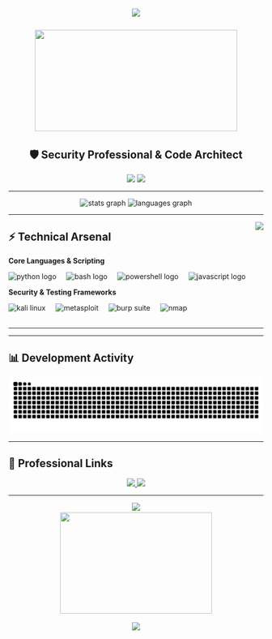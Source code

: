 <h1 align="center">
  <img src="https://readme-typing-svg.herokuapp.com/?font=Fira+Code&size=30&color=58A6FF&center=true&vCenter=true&width=1000&height=60&lines=Cybersecurity+Researcher;Penetration+Testing+Specialist;Building+Security+Solutions" />
</h1>

<div align="center">
  <img src="https://media3.giphy.com/media/v1.Y2lkPTc5MGI3NjExaWtxbG53Nm90NGllanp1aW4zeDB4ZWMxN3QyaDIyN243dXB5ZnN3biZlcD12MV9pbnRlcm5hbF9naWZfYnlfaWQmY3Q9Zw/11Dy2WsAKdmaPu/giphy.gif" width="400" height="200" />
</div>

<h2 align="center">🛡️ Security Professional & Code Architect</h2>

<p align="center">
  <img src="https://img.shields.io/badge/Focus-Offensive%20Security-blue?style=flat-square" />
  <img src="https://img.shields.io/badge/Specialty-Penetration%20Testing-green?style=flat-square" />
</p>

---

<div align="center">
  <img src="https://github-readme-stats.vercel.app/api?username=godly-raam&hide_title=false&hide_rank=false&show_icons=true&include_all_commits=true&count_private=true&disable_animations=false&theme=tokyonight&locale=en&hide_border=true" height="150" alt="stats graph" />
  <img src="https://github-readme-stats.vercel.app/api/top-langs?username=godly-raam&locale=en&hide_title=false&layout=compact&card_width=320&langs_count=6&theme=tokyonight&hide_border=true" height="150" alt="languages graph" />
</div>

---

<img align="right" height="180" src="https://media.tenor.com/NOYF3f82b_gAAAAC/programmer.gif" />

## ⚡ Technical Arsenal

**Core Languages & Scripting**
<div align="left">
  <img src="https://cdn.jsdelivr.net/gh/devicons/devicon/icons/python/python-original.svg" height="35" alt="python logo" title="Python" />
  <img width="12" />
  <img src="https://www.vectorlogo.zone/logos/gnu_bash/gnu_bash-icon.svg" height="35" alt="bash logo" title="Bash" />
  <img width="12" />
  <img src="https://raw.githubusercontent.com/PowerShell/PowerShell/master/assets/ps_black_64.svg" height="35" alt="powershell logo" title="PowerShell" />
  <img width="12" />
  <img src="https://cdn.jsdelivr.net/gh/devicons/devicon/icons/javascript/javascript-original.svg" height="35" alt="javascript logo" title="JavaScript" />
</div>

**Security & Testing Frameworks**
<div align="left">
  <img src="https://www.kali.org/images/kali-dragon-icon.svg" height="35" alt="kali linux" title="Kali Linux" />
  <img width="12" />
  <img src="https://github.com/rapid7/metasploit-framework/raw/master/documentation/logos/metasploit_logo.png" height="35" alt="metasploit" title="Metasploit Framework" />
  <img width="12" />
  <img src="https://portswigger.net/content/images/logos/burp-suite-professional.svg" height="35" alt="burp suite" title="Burp Suite" />
  <img width="12" />
  <img src="https://nmap.org/images/nmap-logo-256x256.png" height="35" alt="nmap" title="Network Mapper" />
</div>

<br clear="both">

---

---

## 📊 Development Activity

<div align="center">
  <img src="https://raw.githubusercontent.com/godly-raam/godly-raam/output/snake.svg" alt="Contribution Graph" />
</div>

---

## 🔗 Professional Links

<div align="center">
  <a href="https://x.com/0xBanshoman" target="_blank">
    <img src="https://img.shields.io/badge/Twitter-Professional%20Updates-1DA1F2?style=for-the-badge&logo=twitter&logoColor=white" />
  </a>
  <a href="mailto:rambabu.ksingh2005@gmail.com">
    <img src="https://img.shields.io/badge/Email-Professional%20Contact-EA4335?style=for-the-badge&logo=gmail&logoColor=white" />
  </a>
</div>

---

<div align="center">
  <img src="https://komarev.com/ghpvc/?username=godly-raam&color=blueviolet&style=flat-square&label=Profile+Views" />
</div>

<div align="center">
  <img src="https://media.tenor.com/qJ5evVs-_uUAAAAC/coding.gif" width="300" height="200" />
</div>

<p align="center">
  <img src="https://readme-typing-svg.herokuapp.com/?font=Fira+Code&size=16&color=6A9955&center=true&vCenter=true&width=600&height=30&lines=Building+secure+systems+through+ethical+hacking;Code+•+Test+•+Secure+•+Repeat" />
</p>
